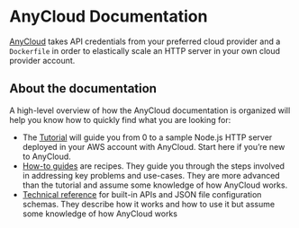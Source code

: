 # AnyCloud Documentation

[AnyCloud](https://github.com/alantech/anycloud/blob/main/README.md) takes API credentials from your preferred cloud provider and a `Dockerfile` in order to elastically scale an HTTP server in your own cloud provider account.

## About the documentation

A high-level overview of how the AnyCloud documentation is organized will help you know how to quickly find what you are looking for:

* The [Tutorial](tutorial.md) will guide you from 0 to a sample Node.js HTTP server deployed in your AWS account with AnyCloud. Start here if you’re new to AnyCloud.
* [How-to guides](how-to/README.md) are recipes. They guide you through the steps involved in addressing key problems and use-cases. They are more advanced than the tutorial and assume some knowledge of how AnyCloud works.
* [Technical reference](reference/README.md) for built-in APIs and JSON file configuration schemas. They describe how it works and how to use it but assume some knowledge of how AnyCloud works